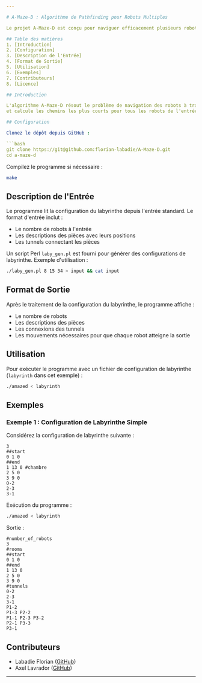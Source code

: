 ```yaml
---

# A-Maze-D : Algorithme de Pathfinding pour Robots Multiples

Le projet A-Maze-D est conçu pour naviguer efficacement plusieurs robots à travers un labyrinthe, de l'entrée à la sortie. L'objectif est de maximiser le nombre de robots atteignant la sortie dans le temps le plus court possible.

## Table des matières
1. [Introduction]
2. [Configuration]
3. [Description de l'Entrée]
4. [Format de Sortie]
5. [Utilisation]
6. [Exemples]
7. [Contributeurs]
8. [Licence]

## Introduction

L'algorithme A-Maze-D résout le problème de navigation des robots à travers un labyrinthe. Il lit une configuration de labyrinthe depuis l'entrée standard, détermine la validité de la configuration du labyrinthe,
et calcule les chemins les plus courts pour tous les robots de l'entrée à la sortie.

## Configuration

Clonez le dépôt depuis GitHub :

```bash
git clone https://git@github.com:florian-labadie/A-Maze-D.git
cd a-maze-d
```

Compilez le programme si nécessaire :

```bash
make
```

## Description de l'Entrée

Le programme lit la configuration du labyrinthe depuis l'entrée standard. Le format d'entrée inclut :
- Le nombre de robots à l'entrée
- Les descriptions des pièces avec leurs positions
- Les tunnels connectant les pièces

Un script Perl `laby_gen.pl` est fourni pour générer des configurations de labyrinthe. Exemple d'utilisation :

```bash
./laby_gen.pl 8 15 34 > input && cat input
```

## Format de Sortie

Après le traitement de la configuration du labyrinthe, le programme affiche :
- Le nombre de robots
- Les descriptions des pièces
- Les connexions des tunnels
- Les mouvements nécessaires pour que chaque robot atteigne la sortie

## Utilisation

Pour exécuter le programme avec un fichier de configuration de labyrinthe (`labyrinth` dans cet exemple) :

```bash
./amazed < labyrinth
```

## Exemples

### Exemple 1 : Configuration de Labyrinthe Simple

Considérez la configuration de labyrinthe suivante :

```
3
##start
0 1 0
##end
1 13 0 #chambre
2 5 0
3 9 0
0-2
2-3
3-1
```

Exécution du programme :

```bash
./amazed < labyrinth
```

Sortie :

```
#number_of_robots
3
#rooms
##start
0 1 0
##end
1 13 0
2 5 0
3 9 0
#tunnels
0-2
2-3
3-1
P1-2 
P1-3 P2-2 
P1-1 P2-3 P3-2 
P2-1 P3-3 
P3-1 
```

## Contributeurs

- Labadie Florian ([GitHub](https://github.com/florian-labadie))
- Axel Lavrador ([GitHub](https://github.com/Oursegamin))

---
```


